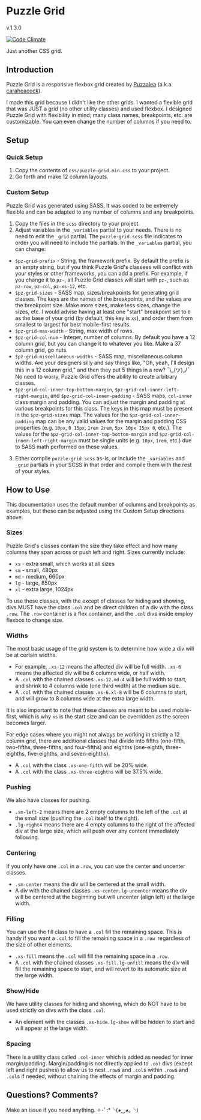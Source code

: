 # Puzzle Grid

v.1.3.0

[![Code Climate](https://codeclimate.com/github/puzzalea/grid/badges/gpa.svg)](https://codeclimate.com/github/puzzalea/grid)

Just another CSS grid.

## Introduction

Puzzle Grid is a responsive flexbox grid created by [Puzzalea](https://github.com/puzzalea) (a.k.a. [caraheacock](https://github.com/caraheacock/)).

I made this grid because I didn't like the other grids. I wanted a flexible grid that was JUST a grid (no other utility classes) and used flexbox. I designed Puzzle Grid with flexibility in mind; many class names, breakpoints, etc. are customizable. You can even change the number of columns if you need to.

## Setup

### Quick Setup

1. Copy the contents of `css/puzzle-grid.min.css` to your project.
2. Go forth and make 12 column layouts.

### Custom Setup

Puzzle Grid was generated using SASS. It was coded to be extremely flexible and can be adapted to any number of columns and any breakpoints.

1. Copy the files in the  `scss` directory to your project.
2. Adjust variables in the `_variables` partial to your needs. There is no need to edit the `_grid` partial. The `puzzle-grid.scss` file indicates to order you will need to include the partials. In the `_variables` partial, you can change:
  - `$pz-grid-prefix` - String, the framework prefix. By default the prefix is an empty string, but if you think Puzzle Grid's classees will conflict with your styles or other frameworks, you can add a prefix. For example, if you change it to `pz-`, all Puzzle Grid classes will start with `pz-`, such as `pz-row`, `pz-col`, `pz-xs-12`, etc.
  - `$pz-grid-sizes` - SASS map, sizes/breakpoints for generating grid classes. The keys are the names of the breakpoints, and the values are the breakpoint size. Make more sizes, make less sizes, change the sizes, etc. I would advise having at least one "start" breakpoint set to `0` as the base of your grid (by default, this key is `xs`), and order them from smallest to largest for best mobile-first results.
  - `$pz-grid-max-width` - String, max width of rows.
  - `$pz-grid-col-num` - Integer, number of columns. By default you have a 12 column grid, but you can change it to whatever you like. Make a 37 column grid, go nuts.
  - `$pz-grid-miscellaneous-widths` - SASS map, miscellaneous column widths. Are your designers silly and say things like, "Oh, yeah, I'll design this in a 12 column grid," and then they put 5 things in a row? ¯\\\_(ツ)_/¯ No need to worry, Puzzle Grid offers the ability to create arbitrary classes.
  - `$pz-grid-col-inner-top-bottom-margin`, `$pz-grid-col-inner-left-right-margin`, and `$pz-grid-col-inner-padding` - SASS maps, `col-inner` class margin and padding. You can adjust the margin and padding at various breakpoints for this class. The keys in this map must be present in the `$pz-grid-sizes` map. The values for the `$pz-grid-col-inner-padding` map can be any valid values for the margin and padding CSS properties (e.g. `10px`, `0 15px`, `1rem 2rem`, `5px 10px 15px 0`, etc.). The values for the `$pz-grid-col-inner-top-bottom-margin` and `$pz-grid-col-inner-left-right-margin` must be single units (e.g. `10px`, `1rem`, etc.) due to SASS math performed on these values.
3. Either compile `puzzle-grid.scss` as-is, or include the `_variables` and `_grid` partials in your SCSS in that order and compile them with the rest of your styles.

## How to Use

This documentation uses the default number of columns and breakpoints as examples, but these can be adjusted using the Custom Setup directions above.

### Sizes

Puzzle Grid's classes contain the size they take effect and how many columns they span across or push left and right. Sizes currently include:

- `xs` - extra small, which works at all sizes
- `sm` - small, 480px
- `md` - medium, 660px
- `lg` - large, 850px
- `xl` - extra large, 1024px

To use these classes, with the except of classes for hiding and showing, divs MUST have the class `.col` and be direct children of a div with the class `.row`. The `.row` container is a flex container, and the `.col` divs inside employ flexbox to change size.

### Widths

The most basic usage of the grid system is to determine how wide a div will be at certain widths.

- For example, `.xs-12` means the affected div will be full width. `.xs-6` means the affected div will be 6 columns wide, or half width.
- A `.col` with the chained classes `.xs-12.md-4` will be full width to start, and shrink to 4 columns wide (one third width) at the medium size.
- A `.col` with the chained classes `.xs-6.xl-8` will be 6 columns to start, and will grow to 8 columns wide at the extra large width.

It is also important to note that these classes are meant to be used mobile-first, which is why `xs` is the start size and can be overridden as the screen becomes larger.

For edge cases where you might not always be working in strictly a 12 column grid, there are additional classes that divide into fifths (one-fifth, two-fifths, three-fifths, and four-fifths) and eighths (one-eighth, three-eighths, five-eighths, and seven-eighths).

- A `.col` with the class `.xs-one-fifth` will be 20% wide.
- A `.col` with the class `.xs-three-eighths` will be 37.5% wide.

### Pushing

We also have classes for pushing.

- `.sm-left-2` means there are 2 empty columns to the left of the `.col` at the small size (pushing the `.col` itself to the right).
- `.lg-right4` means there are 4 empty columns to the right of the affected div at the large size, which will push over any content immediately following.

### Centering

If you only have one `.col` in a `.row`, you can use the center and uncenter classes.

- `.sm-center` means the div will be centered at the small width.
- A div with the chained classes `.xs-center.lg-uncenter` means the div will be centered at the beginning but will uncenter (align left) at the large width.

### Filling

You can use the fill class to have a `.col` fill the remaining space. This is handy if you want a `.col` to fill the remaining space in a `.row `regardless of the size of other elements.

- `.xs-fill` means the `.col` will fill the remaining space in a `.row`.
- A `.col` with the chained classes `.xs-fill.lg-unfill` means the div will fill the remaining space to start, and will revert to its automatic size at the large width.

### Show/Hide

We have utility classes for hiding and showing, which do NOT have to be used strictly on divs with the class `.col`.

- An element with the classes `.xs-hide.lg-show` will be hidden to start and will appear at the large width.

### Spacing

There is a utility class called `.col-inner` which is added as needed for inner margin/padding. Margin/padding is not directly applied to `.col` divs (except left and right pushes) to allow us to nest `.row`s and `.col`s within `.row`s and `.col`s if needed, without chaining the effects of margin and padding.

## Questions? Comments?

Make an issue if you need anything. ✧･ﾟ:*╰(◕‿◕｡╰)
